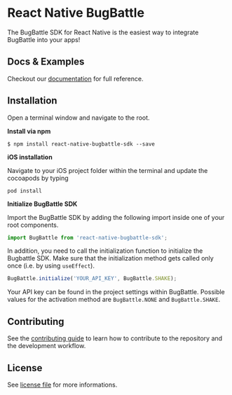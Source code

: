# React Native BugBattle

The BugBattle SDK for React Native is the easiest way to integrate BugBattle into your apps!
 
## Docs & Examples

Checkout our [documentation](https://docs.bugbattle.io/docs/reactnative-sdk) for full reference.

## Installation

Open a terminal window and navigate to the root.

**Install via npm**

```
$ npm install react-native-bugbattle-sdk --save
```

**iOS installation**

Navigate to your iOS project folder within the terminal and update the cocoapods by typing

```
pod install
```

**Initialize BugBattle SDK**

Import the BugBattle SDK by adding the following import inside one of your root components.

```js
import BugBattle from 'react-native-bugbattle-sdk';
```

In addition, you need to call the initialization function to initialize the Bugbattle SDK. Make sure that the initialization method gets called only once (i.e. by using ```useEffect```).

```js
BugBattle.initialize('YOUR_API_KEY', BugBattle.SHAKE);
```

Your API key can be found in the project settings within BugBattle. Possible values for the activation method are ```BugBattle.NONE``` and ```BugBattle.SHAKE```.

## Contributing

See the [contributing guide](CONTRIBUTING.md) to learn how to contribute to the repository and the development workflow.

## License

See [license file](LICENSE) for more informations.
